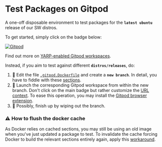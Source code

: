 Test Packages on Gitpod
=======================

A one-off disposable environment to test packages for the **`latest ubuntu`** release of our SW distros.

To get started, simply click on the badge below:

[![Gitpod](https://gitpod.io/button/open-in-gitpod.svg)][1]

Find out more on [YARP-enabled Gitpod workspaces][2].

Instead, if you aim to test against different **`distros/releases`**, do:
1. 📝 Edit the file [`.gitpod.Dockerfile`](/.gitpod.Dockerfile) and create a **`new branch`**. In detail, you have to fiddle with these [sections][3].
1. 🚀 Launch the corresponding Gitpod workspace from within the new branch. Don't click on the main badge but rather customize the [URL context][4]. To ease this operation, you may install the [Gitpod browser extension][5].
1. 🧹 Possibly, finish up by wiping out the branch.

### ⚠ How to flush the docker cache
As Docker relies on cached sections, you may still be using an old image when you've just updated a package to test. To invalidate the cache forcing Docker to build the relevant sections entirely again, apply this [workaround][6]. 


[1]: https://gitpod.io/#https://github.com/icub-tech-iit/test-packages-gitpod
[2]: https://github.com/robotology/community/discussions/459
[3]: https://github.com/icub-tech-iit/test-packages-gitpod/blob/master/.gitpod.Dockerfile#L1-L8
[4]: https://www.gitpod.io/docs/context-urls/#branch-context
[5]: https://www.gitpod.io/docs/browser-extension
[6]: https://github.com/icub-tech-iit/test-packages-gitpod/blob/master/.gitpod.Dockerfile#L93-L94
